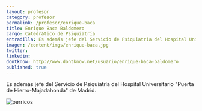 ```yaml
---
layout: profesor
category: profesor
permalink: /profesor/enrique-baca
title: Enrique Baca Baldomero
cargo: Catedrático de Psiquiatría
entradilla: Es además jefe del Servicio de Psiquiatría del Hospital Universitario "Puerta de Hierro-Majadahonda" de Madrid.
imagen: /content/imgs/enrique-baca.jpg
twitter:
linkedin:
dontknow: http://www.dontknow.net/usuario/enrique-baca-baldomero
published: true
---
```


Es además jefe del Servicio de Psiquiatría del Hospital Universitario "Puerta de Hierro-Majadahonda" de Madrid.

![perricos](http://farm9.staticflickr.com/8263/8702031518_546db62bbc_m.jpg)
